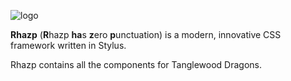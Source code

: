 
![logo](https://github.com/MrHuds0n/rhazp/blob/master/assets/banner-padded-github.png?raw=true)

**Rhazp** (**R**hazp **ha**s **z**ero **p**unctuation) is a modern, innovative CSS framework written in Stylus.

Rhazp contains all the components for Tanglewood Dragons.
